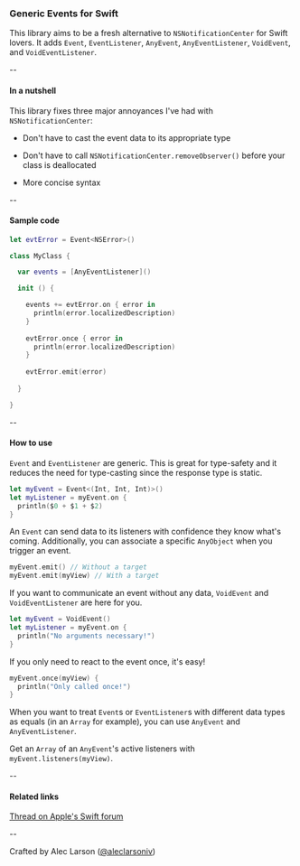 ### Generic Events for Swift

This library aims to be a fresh alternative to `NSNotificationCenter` for Swift lovers. It adds `Event`, `EventListener`, `AnyEvent`, `AnyEventListener`, `VoidEvent`, and `VoidEventListener`.

--

#### In a nutshell

This library fixes three major annoyances I've had with `NSNotificationCenter`:

- Don't have to cast the event data to its appropriate type

- Don't have to call `NSNotificationCenter.removeObserver()` before your class is deallocated

- More concise syntax

--

#### Sample code

```Swift
let evtError = Event<NSError>()

class MyClass {

  var events = [AnyEventListener]()

  init () {

    events += evtError.on { error in
      println(error.localizedDescription)
    }
    
    evtError.once { error in
      println(error.localizedDescription)
    }
    
    evtError.emit(error)
  
  }

}
```

--

#### How to use

`Event` and `EventListener` are generic. This is great for type-safety and it reduces the need for type-casting since the response type is static.

```Swift
let myEvent = Event<(Int, Int, Int)>()
let myListener = myEvent.on {
  println($0 + $1 + $2)
}
```

An `Event` can send data to its listeners with confidence they know what's coming. Additionally, you can associate a specific `AnyObject` when you trigger an event.

```Swift
myEvent.emit() // Without a target
myEvent.emit(myView) // With a target
```

If you want to communicate an event without any data, `VoidEvent` and `VoidEventListener` are here for you.

```Swift
let myEvent = VoidEvent()
let myListener = myEvent.on {
  println("No arguments necessary!")
}
```

If you only need to react to the event once, it's easy!

```Swift
myEvent.once(myView) {
  println("Only called once!")
}
```

When you want to treat `Event`s or `EventListener`s with different data types as equals (in an `Array` for example), you can use `AnyEvent` and `AnyEventListener`.

Get an `Array` of an `AnyEvent`'s active listeners with `myEvent.listeners(myView)`.

--

#### Related links

[Thread on Apple's Swift forum](https://devforums.apple.com/thread/238909)

--

Crafted by Alec Larson ([@aleclarsoniv](https://twitter.com/aleclarsoniv))
